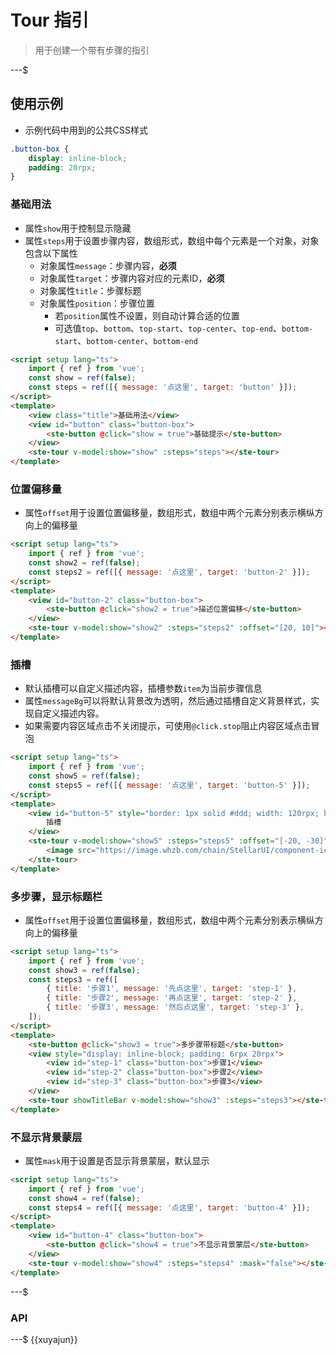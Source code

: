# Tour 指引

> 用于创建一个带有步骤的指引

---$

## 使用示例

-   示例代码中用到的公共CSS样式

```css
.button-box {
    display: inline-block;
    padding: 20rpx;
}
```

### 基础用法

-   属性`show`用于控制显示隐藏
-   属性`steps`用于设置步骤内容，数组形式，数组中每个元素是一个对象，对象包含以下属性
    -   对象属性`message`：步骤内容，**必须**
    -   对象属性`target`：步骤内容对应的元素ID，**必须**
    -   对象属性`title`：步骤标题
    -   对象属性`position`：步骤位置
        -   若`position`属性不设置，则自动计算合适的位置
        -   可选值`top`、`bottom`、`top-start`、`top-center`、`top-end`、`bottom-start`、`bottom-center`、`bottom-end`

```html
<script setup lang="ts">
    import { ref } from 'vue';
    const show = ref(false);
    const steps = ref([{ message: '点这里', target: 'button' }]);
</script>
<template>
    <view class="title">基础用法</view>
    <view id="button" class="button-box">
        <ste-button @click="show = true">基础提示</ste-button>
    </view>
    <ste-tour v-model:show="show" :steps="steps"></ste-tour>
</template>
```

### 位置偏移量

-   属性`offset`用于设置位置偏移量，数组形式，数组中两个元素分别表示横纵方向上的偏移量

```html
<script setup lang="ts">
    import { ref } from 'vue';
    const show2 = ref(false);
    const steps2 = ref([{ message: '点这里', target: 'button-2' }]);
</script>
<template>
    <view id="button-2" class="button-box">
        <ste-button @click="show2 = true">描述位置偏移</ste-button>
    </view>
    <ste-tour v-model:show="show2" :steps="steps2" :offset="[20, 10]"></ste-tour>
</template>
```

### 插槽

-   默认插槽可以自定义描述内容，插槽参数`item`为当前步骤信息
-   属性`messageBg`可以将默认背景改为透明，然后通过插槽自定义背景样式，实现自定义描述内容。
-   如果需要内容区域点击不关闭提示，可使用`@click.stop`阻止内容区域点击冒泡

```html
<script setup lang="ts">
    import { ref } from 'vue';
    const show5 = ref(false);
    const steps5 = ref([{ message: '点这里', target: 'button-5' }]);
</script>
<template>
    <view id="button-5" style="border: 1px solid #ddd; width: 120rpx; height: 120rpx; line-height: 120rpx; border-radius: 60rpx; text-align: center; margin-left: 60rpx" @click="show5 = true">
        插槽
    </view>
    <ste-tour v-model:show="show5" :steps="steps5" :offset="[-20, -30]" messageBg="transparent" radius="60">
        <image src="https://image.whzb.com/chain/StellarUI/component-icons/tour.png" mode="widthFix" style="width: 630rpx"></image>
    </ste-tour>
</template>
```

### 多步骤，显示标题栏

-   属性`offset`用于设置位置偏移量，数组形式，数组中两个元素分别表示横纵方向上的偏移量

```html
<script setup lang="ts">
    import { ref } from 'vue';
    const show3 = ref(false);
    const steps3 = ref([
        { title: '步骤1', message: '先点这里', target: 'step-1' },
        { title: '步骤2', message: '再点这里', target: 'step-2' },
        { title: '步骤3', message: '然后点这里', target: 'step-3' },
    ]);
</script>
<template>
    <ste-button @click="show3 = true">多步骤带标题</ste-button>
    <view style="display: inline-block; padding: 6rpx 20rpx">
        <view id="step-1" class="button-box">步骤1</view>
        <view id="step-2" class="button-box">步骤2</view>
        <view id="step-3" class="button-box">步骤3</view>
    </view>
    <ste-tour showTitleBar v-model:show="show3" :steps="steps3"></ste-tour>
</template>
```

### 不显示背景蒙层

-   属性`mask`用于设置是否显示背景蒙层，默认显示

```html
<script setup lang="ts">
    import { ref } from 'vue';
    const show4 = ref(false);
    const steps4 = ref([{ message: '点这里', target: 'button-4' }]);
</script>
<template>
    <view id="button-4" class="button-box">
        <ste-button @click="show4 = true">不显示背景蒙层</ste-button>
    </view>
    <ste-tour v-model:show="show4" :steps="steps4" :mask="false"></ste-tour>
</template>
```

---$

### API

<!-- props -->

---$
{{xuyajun}}

